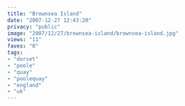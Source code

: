 ```yaml
---
title: "Brownsea Island"
date: "2007-12-27 12:43:20"
privacy: "public"
image: "2007/12/27/brownsea-island/brownsea-island.jpg"
views: "11"
faves: "0"
tags:
- "dorset"
- "poole"
- "quay"
- "poolequay"
- "england"
- "uk"
---
```


